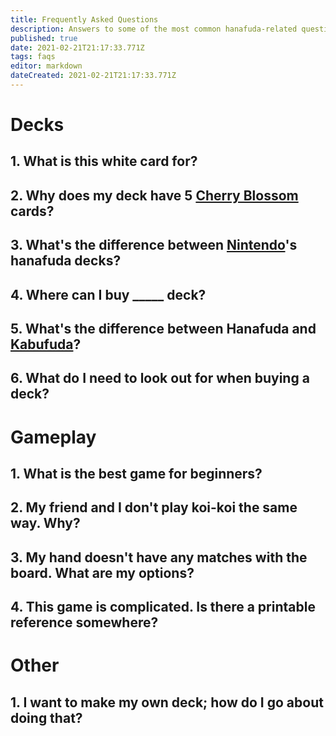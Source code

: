 ```yaml
---
title: Frequently Asked Questions
description: Answers to some of the most common hanafuda-related questions
published: true
date: 2021-02-21T21:17:33.771Z
tags: faqs
editor: markdown
dateCreated: 2021-02-21T21:17:33.771Z
---
```



# Decks
## 1. What is this white card for?
## 2. Why does my deck have 5 [Cherry Blossom](/en/hanafuda/suits/cherry-blossom) cards?
## 3. What's the difference between [Nintendo](/en/hanafuda/manufacturers/nintendo)'s hanafuda decks?
## 4. Where can I buy \_____ deck?
## 5. What's the difference between Hanafuda and [Kabufuda](/en/kabufuda)?
## 6. What do I need to look out for when buying a deck?
# Gameplay
## 1. What is the best game for beginners?
## 2. My friend and I don't play koi-koi the same way. Why?
## 3. My hand doesn't have any matches with the board. What are my options?
## 4. This game is complicated. Is there a printable reference somewhere?
# Other
## 1. I want to make my own deck; how do I go about doing that?

